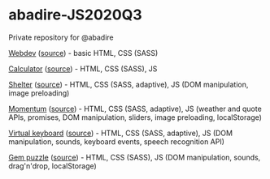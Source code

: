 # abadire-JS2020Q3
Private repository for @abadire

[Webdev](https://rolling-scopes-school.github.io/abadire-JS2020Q3/webdev/) ([source](https://github.com/abadire/abadire-JS2020Q3/tree/webdev)) - basic HTML, CSS (SASS)

[Calculator](https://rolling-scopes-school.github.io/abadire-JS2020Q3/calculator/) ([source](https://github.com/abadire/abadire-JS2020Q3/tree/calculator)) - HTML, CSS (SASS), JS

[Shelter](https://rolling-scopes-school.github.io/abadire-JS2020Q3/shelter/pages/main/) ([source](https://github.com/abadire/abadire-JS2020Q3/tree/shelter)) - HTML, CSS (SASS, adaptive), JS (DOM manipulation, image preloading)

[Momentum](https://rolling-scopes-school.github.io/abadire-JS2020Q3/momentum/) ([source](https://github.com/abadire/abadire-JS2020Q3/tree/momentum)) - HTML, CSS (SASS, adaptive), JS (weather and quote APIs, promises, DOM manipulation, sliders, image preloading, localStorage)

[Virtual keyboard](https://rolling-scopes-school.github.io/abadire-JS2020Q3/virtual-keyboard/) ([source](https://github.com/abadire/abadire-JS2020Q3/tree/virtual-keyboard)) - HTML, CSS (SASS, adaptive), JS (DOM manipulation, sounds, keyboard events, speech recognition API)

[Gem puzzle](https://rolling-scopes-school.github.io/abadire-JS2020Q3/gem-puzzle/) ([source](https://github.com/abadire/abadire-JS2020Q3/tree/gem-puzzle)) - HTML, CSS (SASS), JS (DOM manipulation, sounds, drag'n'drop, localStorage)
